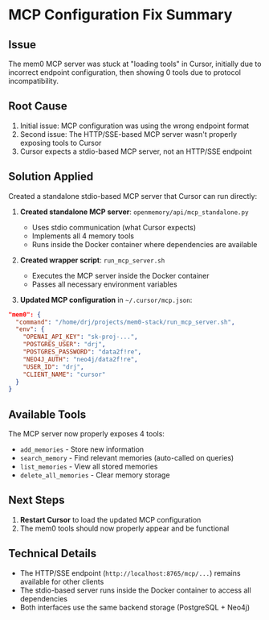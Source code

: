 # MCP Configuration Fix Summary

## Issue
The mem0 MCP server was stuck at "loading tools" in Cursor, initially due to incorrect endpoint configuration, then showing 0 tools due to protocol incompatibility.

## Root Cause
1. Initial issue: MCP configuration was using the wrong endpoint format
2. Second issue: The HTTP/SSE-based MCP server wasn't properly exposing tools to Cursor
3. Cursor expects a stdio-based MCP server, not an HTTP/SSE endpoint

## Solution Applied
Created a standalone stdio-based MCP server that Cursor can run directly:

1. **Created standalone MCP server**: `openmemory/api/mcp_standalone.py`
   - Uses stdio communication (what Cursor expects)
   - Implements all 4 memory tools
   - Runs inside the Docker container where dependencies are available

2. **Created wrapper script**: `run_mcp_server.sh`
   - Executes the MCP server inside the Docker container
   - Passes all necessary environment variables

3. **Updated MCP configuration** in `~/.cursor/mcp.json`:
```json
"mem0": {
  "command": "/home/drj/projects/mem0-stack/run_mcp_server.sh",
  "env": {
    "OPENAI_API_KEY": "sk-proj-...",
    "POSTGRES_USER": "drj",
    "POSTGRES_PASSWORD": "data2f!re",
    "NEO4J_AUTH": "neo4j/data2f!re",
    "USER_ID": "drj",
    "CLIENT_NAME": "cursor"
  }
}
```

## Available Tools
The MCP server now properly exposes 4 tools:
- `add_memories` - Store new information
- `search_memory` - Find relevant memories (auto-called on queries)
- `list_memories` - View all stored memories
- `delete_all_memories` - Clear memory storage

## Next Steps
1. **Restart Cursor** to load the updated MCP configuration
2. The mem0 tools should now properly appear and be functional

## Technical Details
- The HTTP/SSE endpoint (`http://localhost:8765/mcp/...`) remains available for other clients
- The stdio-based server runs inside the Docker container to access all dependencies
- Both interfaces use the same backend storage (PostgreSQL + Neo4j)